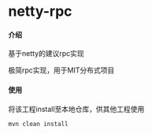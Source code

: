 # netty-rpc

#### 介绍
基于netty的建议rpc实现

极简rpc实现，用于MIT分布式项目

#### 使用

将该工程install至本地仓库，供其他工程使用

```shell
mvn clean install
```

